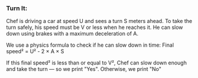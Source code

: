 ### Turn It:
 
Chef is driving a car at speed U and sees a turn S meters ahead. To take the turn safely, his speed must be V or less when he reaches it. He can slow down using brakes with a maximum deceleration of A.

We use a physics formula to check if he can slow down in time: Final speed² = U² - 2 × A × S

If this final speed² is less than or equal to V², Chef can slow down enough and take the turn — so we print "Yes". Otherwise, we print "No"
